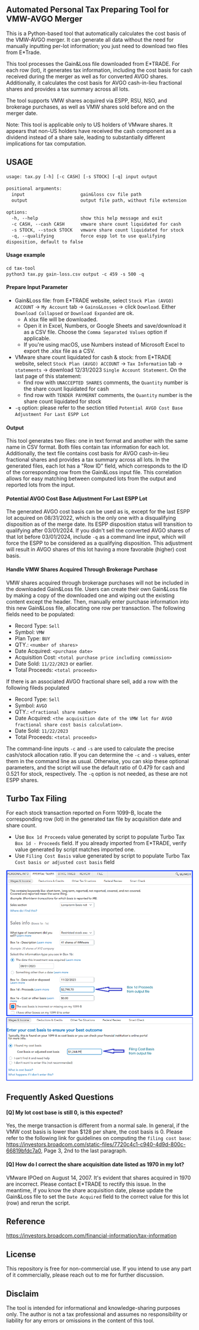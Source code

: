 ## Automated Personal Tax Preparing Tool for VMW-AVGO Merger

This is a Python-based tool that automatically calculates the cost basis of the VMW-AVGO merger. It can generate all
data without the need for manually inputting per-lot information; you just need to download two files from E*Trade.

This tool processes the Gain&Loss file downloaded from E*TRADE. For each row (lot), it generates tax information,
including the cost basis for cash received during the merger as well as for converted AVGO shares. Additionally,
it calculates the cost basis for AVGO cash-in-lieu fractional shares and provides a tax summary across all lots.

The tool supports VMW shares acquired via ESPP, RSU, NSO, and brokerage purchases, as well as VMW shares sold before
and on the merger date.

Note:
This tool is applicable only to US holders of VMware shares. It appears that non-US holders have received the cash
component as a dividend instead of a share sale, leading to substantially different implications for tax computation.

## USAGE

```text
usage: tax.py [-h] [-c CASH] [-s STOCK] [-q] input output

positional arguments:
  input                     gain&loss csv file path
  output                    output file path, without file extension

options:
  -h, --help                show this help message and exit
  -c CASH, --cash CASH      vmware share count liquidated for cash
  -s STOCK, --stock STOCK   vmware share count liquidated for stock
  -q, --qualifying          force espp lot to use qualifying disposition, default to false
```

#### Usage example

```text
cd tax-tool
python3 tax.py gain-loss.csv output -c 459 -s 500 -q
```

#### Prepare Input Parameter

- Gain&Loss file: from E*TRADE website, select `Stock Plan (AVGO) ACCOUNT` -> `My Account` tab -> `Gains&Losses` ->
  click `Download`. Either `Download Collapsed` or `Download Expanded` are ok.
    - A xlsx file will be downloaded.
    - Open it in Excel, Numbers, or Google Sheets and save/download it as a CSV file. Choose the
      `Comma Separated Values` option if applicable.
    - If you're using macOS, use Numbers instead of Microsoft Excel to export the .xlsx file as a CSV.
- VMware share count liquidated for cash & stock: from E*TRADE website, select `Stock Plan (AVGO) ACCOUNT` ->
  `Tax Information` tab -> `statements` -> download 12/31/2023 `Single Account Statement`. On the last page of this
  statement:
    - find row with `UNACCEPTED SHARES` comments, the `Quantity` number is the share count liquidated for cash
    - find row with `TENDER PAYMERNT` comments, the `Quantity` number is the share count liquidated for stock
- `-q` option: please refer to the section titled `Potential AVGO Cost Base Adjustment For Last ESPP Lot`

#### Output

This tool generates two files: one in text format and another with the same name in CSV format. Both files contain tax
information for each lot. Additionally, the text file contains cost basis for AVGO cash-in-lieu fractional shares and
provides a tax summary across all lots. In the generated files, each lot has a "Row ID" field, which corresponds to the
ID of the corresponding row from the Gain&Loss input file. This correlation allows for easy matching between computed
lots from the output and reported lots from the input.

#### Potential AVGO Cost Base Adjustment For Last ESPP Lot

The generated AVGO cost basis can be used as is, except for the last ESPP lot acquired on 08/31/2022, which is the
only one with a disqualifying disposition as of the merge date. Its ESPP disposition status will transition to
qualifying after 03/01/2024. If you didn't sell the converted AVGO shares of that lot before 03/01/2024, include `-q`
as a command line input, which will force the ESPP to be considered as a qualifying disposition. This adjustment will
result in AVGO shares of this lot having a more favorable (higher) cost basis.

#### Handle VMW Shares Acquired Through Brokerage Purchase

VMW shares acquired through brokerage purchases will not be included in the downloaded Gain&Loss file. Users can create
their own Gain&Loss file by making a copy of the downloaded one and wiping out the existing content except the
header. Then, manually enter purchase information into this new Gain&Loss file, allocating one row per transaction.
The following fields need to be populated:

- Record Type: `Sell`
- Symbol: `VMW`
- Plan Type: `BUY`
- QTY.: `<number of shares>`
- Date Acquired: `<purchase date>`
- Acquisition Cost: `<total purchase price including commission>`
- Date Sold: `11/22/2023` or earlier.
- Total Proceeds: `<total proceeds>`

If there is an associated AVGO fractional share sell, add a row with the following fileds populated

- Record Type: `Sell`
- Symbol: `AVGO`
- QTY.: `<fractional share number>`
- Date Acquired: `<the acquisition date of the VMW lot for AVGO fractional share cost basis calculation>`.
- Date Sold: `11/22/2023`
- Total Proceeds: `<total proceeds>`

The command-line inputs `-c` and `-s` are used to calculate the precise cash/stock allocation ratio. If you can
determine the `-c` and `-s` values, enter them in the command line as usual. Otherwise, you can skip these optional
parameters, and the script will use the default ratio of 0.479 for cash and 0.521 for stock, respectively.
The `-q` option is not needed, as these are not ESPP shares.

## Turbo Tax Filing

For each stock transaction reported on Form 1099-B, locate the corresponding row (lot) in the generated tax file by
acquisition date and share count.

- Use `Box 1d Proceeds` value generated by script to populate Turbo Tax `Box 1d - Proceeds` field. If you already
  imported from E*TRADE, verify value generated by script matches imported one.
- Use `Filing Cost Basis` value generated by script to populate Turbo Tax `Cost basis or adjusted cost basis` field

![Alt text](img/tt-1.png?raw=true "enter total proceeds")
![Alt text](img/tt-2.png?raw=true "enter total cost base")

## Frequently Asked Questions

#### [Q] My lot cost base is still 0, is this expected? <br />

Yes, the merge transaction is different from a normal sale. In general, if the VMW cost basis is lower than $128
per share, the cost basis is 0. Please refer to the following link for guidelines on computing the
`filing cost base`: https://investors.broadcom.com/static-files/7720c4c1-c940-4d9d-800c-66819bfdc7a0,
Page 3, 2nd to the last paragraph.

#### [Q] How do I correct the share acquisition date listed as 1970 in my lot? <br/>

VMware IPOed on August 14, 2007. It's evident that shares acquired in 1970 are incorrect. Please contact E*TRADE to
rectify this issue. In the meantime, if you know the share acquisition date, please update the Gain&Loss file to
set the `Date Acquired` field to the correct value for this lot (row) and rerun the script.

## Reference

https://investors.broadcom.com/financial-information/tax-information

## License

This repository is free for non-commercial use. If you intend to use any part of it commercially, please reach out to
me for further discussion.

## Disclaim

The tool is intended for informational and knowledge-sharing purposes only. The author is not a tax professional and
assumes no responsibility or liability for any errors or omissions in the content of this tool.